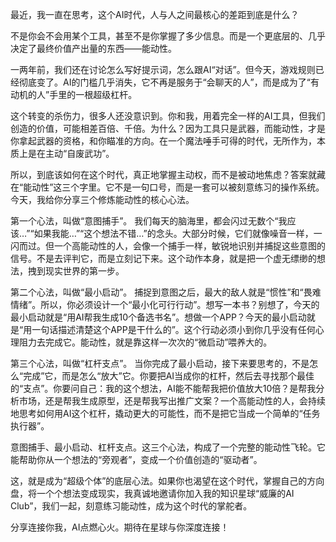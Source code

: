 最近，我一直在思考，这个AI时代，人与人之间最核心的差距到底是什么？

不是你会不会用某个工具，甚至不是你掌握了多少信息。而是一个更底层的、几乎决定了最终价值产出量的东西——能动性。

一两年前，我们还在讨论怎么写好提示词，怎么跟AI“对话”。但今天，游戏规则已经彻底变了。AI的门槛几乎消失，它不再是服务于“会聊天的人”，而是成为了“有动机的人”手里的一根超级杠杆。

这个转变的杀伤力，很多人还没意识到。你和我，用着完全一样的AI工具，但我们创造的价值，可能相差百倍、千倍。为什么？因为工具只是武器，而能动性，才是你拿起武器的资格，和你瞄准的方向。在一个魔法唾手可得的时代，无所作为，本质上是在主动“自废武功”。

所以，到底该如何在这个时代，真正地掌握主动权，而不是被动地焦虑？答案就藏在“能动性”这三个字里。它不是一句口号，而是一套可以被刻意练习的操作系统。今天，我给你分享三个修炼能动性的核心心法。

第一个心法，叫做“意图捕手”。
我们每天的脑海里，都会闪过无数个“我应该…”“如果我能…”“这个想法不错…”的念头。大部分时候，它们就像噪音一样，一闪而过。但一个高能动性的人，会像一个捕手一样，敏锐地识别并捕捉这些意图的信号。不是去评判它，而是立刻记下来。这个动作本身，就是把一个虚无缥缈的想法，拽到现实世界的第一步。

第二个心法，叫做“最小启动”。
捕捉到意图之后，最大的敌人就是“惯性”和“畏难情绪”。所以，你必须设计一个“最小化可行行动”。想写一本书？别想了，今天的最小启动就是“用AI帮我生成10个备选书名”。想做一个APP？今天的最小启动就是“用一句话描述清楚这个APP是干什么的”。这个行动必须小到你几乎没有任何心理阻力去完成它。能动性，就是靠这样一次次的“微启动”喂养大的。

第三个心法，叫做“杠杆支点”。
当你完成了最小启动，接下来要思考的，不是怎么“完成”它，而是怎么“放大”它。你要把AI当成你的杠杆，然后去寻找那个最佳的“支点”。你要问自己：我的这个想法，AI能不能帮我把价值放大10倍？是帮我分析市场，还是帮我生成原型，还是帮我写出推广文案？一个高能动性的人，会持续地思考如何用AI这个杠杆，撬动更大的可能性，而不是把它当成一个简单的“任务执行器”。

意图捕手、最小启动、杠杆支点。这三个心法，构成了一个完整的能动性飞轮。它能帮助你从一个想法的“旁观者”，变成一个价值创造的“驱动者”。

这，就是成为“超级个体”的底层心法。如果你也渴望在这个时代，掌握自己的方向盘，将一个个想法变成现实，我真诚地邀请你加入我的知识星球“威廉的AI Club”，我们一起，刻意练习能动性，成为这个时代的掌舵者。

分享连接你我，AI点燃心火。期待在星球与你深度连接！